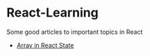 # React-Learning
Some good articles to important topics in React

- [Array in React State](https://www.robinwieruch.de/react-state-array-add-update-remove)
